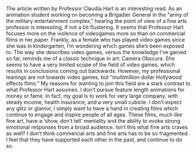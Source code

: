 The article written by Professor Claudia Hart is an interesting read. As an animation student working on becoming a Brigadier General in the "army of the military entertainment complex," hearing the point of view of a fine arts professor is interesting, if not a bit flustering. It seems that Professor Hart focuses more on the violence of videogames more so than on commercial films in her paper. Frankly, as a female who has played video games since she was in kindergarten, I’m wondering which games she’s been exposed to. The way she describes video games, versus the knowledge I’ve gained so far, reminds me of a classic technique in art: Camera Obscura. She seems to have a very limited scope of the field of video games, which results in conclusions coming out backwards. However, my professional leanings are not towards video games, but “multimillion dollar Hollywood effects films.” My reasons for wanting to join this field are a stark contrast to what Professor Hart assumes. I don’t pursue feature length animations for money or fame. In fact, my goal is to work for very large company, with steady income, health insurance, and a very small cubicle. I don’t expect any glitz or glamor, I simply want to have a hand in creating films which continue to engage and inspire people of all ages. These films, much like fine art, have a ‘show, don’t tell’ mentality and the ability to evoke strong emotional responses from a broad audience.  Isn’t this what fine arts craves as well? I don’t think commercial arts and fine arts has to be so fragmented. I feel that they have supported each other in the past, and continue to do so.
